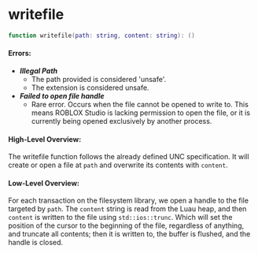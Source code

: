 
# writefile

```lua
function writefile(path: string, content: string): ()
```

#### Errors:

* _**Illegal Path**_
  * The path provided is considered 'unsafe'.
  * The extension is considered unsafe.
* _**Failed to open file handle**_
  * Rare error. Occurs when the file cannot be opened to write to. This means ROBLOX Studio is lacking permission to open the file, or it is currently being opened exclusively by another process.

#### High-Level Overview:

The writefile function follows the already defined UNC specification. It will create or open a file at `path` and overwrite its contents with `content`.

#### Low-Level Overview:

For each transaction on the filesystem library, we open a handle to the file targeted by `path`. The `content` string is read from the Luau heap, and then `content` is written to the file using `std::ios::trunc`. Which will set the position of the cursor to the beginning of the file, regardless of anything, and truncate all contents; then it is written to, the buffer is flushed, and the handle is closed.
